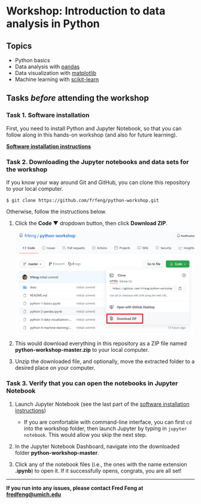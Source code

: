 # Workshop: Introduction to data analysis in Python

## Topics

- Python basics
- Data analysis with [pandas](https://pandas.pydata.org/)
- Data visualization with [matplotlib](https://matplotlib.org/)
- Machine learning with [scikit-learn](https://scikit-learn.org/stable/)

## Tasks *before* attending the workshop

### Task 1. Software installation

First, you need to install Python and Jupyter Notebook, so that you can follow along in this hands-on workshop (and also for future learning). 

[**Software installation instructions**](https://frfeng.github.io/anaconda-install/)

### Task 2. Downloading the Jupyter notebooks and data sets for the workshop

If you know your way around Git and GitHub, you can clone this repository to your local computer. 

```
$ git clone https://github.com/frfeng/python-workshop.git
```

Otherwise, follow the instructions below.

1. Click the **Code ▼** dropdown button, then click **Download ZIP**. 

    ![download-ZIP](./images/download-ZIP.png)

1. This would download everything in this repository as a ZIP file named **python-workshop-master.zip** to your local computer.

1. Unzip the downloaded file, and optionally, move the extracted folder to a desired place on your computer.

### Task 3. Verify that you can open the notebooks in Jupyter Notebook

1. Launch Jupyter Notebook (see the last part of the [software installation instructions](https://frfeng.github.io/anaconda-install/))

    - If you are comfortable with command-line interface, you can first `cd` into the workshop folder, then launch Jupyter by typing in `jupyter notebook`. This would allow you skip the next step.

1. In the Jupyter Notebook Dashboard, navigate into the downloaded folder **python-workshop-master**. 

1. Click any of the notebook files (i.e., the ones with the name extension **.ipynb**) to open it. If it successfully opens, congrats, you are all set!

---
**If you run into any issues, please contact Fred Feng at <fredfeng@umich.edu>**
